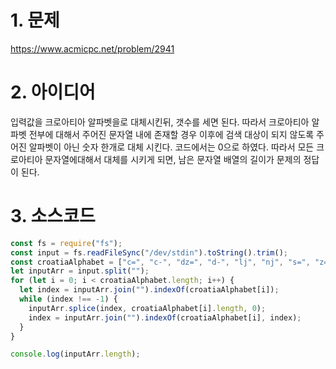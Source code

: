 # 1. 문제

https://www.acmicpc.net/problem/2941

# 2. 아이디어

입력값을 크로아티아 알파벳을로 대체시킨뒤, 갯수를 세면 된다. 따라서 크로아티아 알파벳 전부에 대해서 주어진 문자열 내에 존재할 경우 이후에 검색 대상이 되지 않도록 주어진 알파벳이 아닌 숫자 한개로 대체 시킨다. 코드에서는 0으로 하였다. 따라서 모든 크로아티아 문자열에대해서 대체를 시키게 되면, 남은 문자열 배열의 길이가 문제의 정답이 된다.

# 3. 소스코드

```javascript
const fs = require("fs");
const input = fs.readFileSync("/dev/stdin").toString().trim();
const croatiaAlphabet = ["c=", "c-", "dz=", "d-", "lj", "nj", "s=", "z="];
let inputArr = input.split("");
for (let i = 0; i < croatiaAlphabet.length; i++) {
  let index = inputArr.join("").indexOf(croatiaAlphabet[i]);
  while (index !== -1) {
    inputArr.splice(index, croatiaAlphabet[i].length, 0);
    index = inputArr.join("").indexOf(croatiaAlphabet[i], index);
  }
}

console.log(inputArr.length);
```
